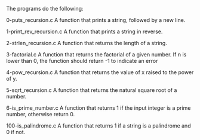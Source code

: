 The programs do the following:

0-puts_recursion.c
A function that prints a string, followed by a new line.

1-print_rev_recursion.c
A function that prints a string in reverse.

2-strlen_recursion.c
A function that returns the length of a string.

3-factorial.c
A function that returns the factorial of a given number.
If n is lower than 0, the function should return -1 to indicate an error

4-pow_recursion.c
A function that returns the value of x raised to the power of y.

5-sqrt_recursion.c
A function that returns the natural square root of a number.

6-is_prime_number.c
A function that returns 1 if the input integer is a prime number, otherwise return 0.

100-is_palindrome.c
A function that returns 1 if a string is a palindrome and 0 if not.
